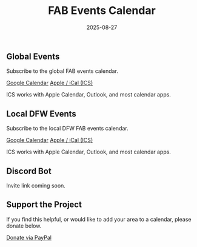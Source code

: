 ﻿---
title: "FAB Events Calendar"
date: 2025-08-27
draft: false
---

<div class="card tight-after">
<h2>Global Events</h2>
<p>Subscribe to the global FAB events calendar.</p>
<div class="actions">
  <a class="btn btn-primary" href="https://calendar.google.com/calendar/embed?src=218e7e21cc1ab2c39e682ae90d925d3f02a729c9718ae4d1a4bb3c359cc06c6f%40group.calendar.google.com&ctz=America%2FChicago">Google Calendar</a>
  <a class="btn btn-secondary" href="webcal://calendar.google.com/calendar/ical/218e7e21cc1ab2c39e682ae90d925d3f02a729c9718ae4d1a4bb3c359cc06c6f%40group.calendar.google.com/public/basic.ics">Apple / iCal (ICS)</a>
</div>
<p class="muted">ICS works with Apple Calendar, Outlook, and most calendar apps.</p>
</div>

<div class="card spaced">
<h2>Local DFW Events</h2>
<p>Subscribe to the local DFW FAB events calendar.</p>
<div class="actions">
  <a class="btn btn-primary" href="https://calendar.google.com/calendar/embed?src=8770b148f3c23449c9c85160535dcf15e1cb5b5a3f76201ec4a2c44f8d65fc1b%40group.calendar.google.com&ctz=America%2FChicago">Google Calendar</a>
  <a class="btn btn-secondary" href="webcal://calendar.google.com/calendar/ical/8770b148f3c23449c9c85160535dcf15e1cb5b5a3f76201ec4a2c44f8d65fc1b%40group.calendar.google.com/public/basic.ics">Apple / iCal (ICS)</a>
</div>
<p class="muted">ICS works with Apple Calendar, Outlook, and most calendar apps.</p>
</div>

<div class="card tight-after">
<h2>Discord Bot</h2>
<p class="muted">Invite link coming soon.</p>
</div>

<div class="card">
<h2>Support the Project</h2>
<p>If you find this helpful, or would like to add your area to a calendar, please donate below.</p>
<div class="actions">
  <a class="btn btn-primary" href="https://www.paypal.me/Chase323">Donate via PayPal</a>
</div>
</div>
